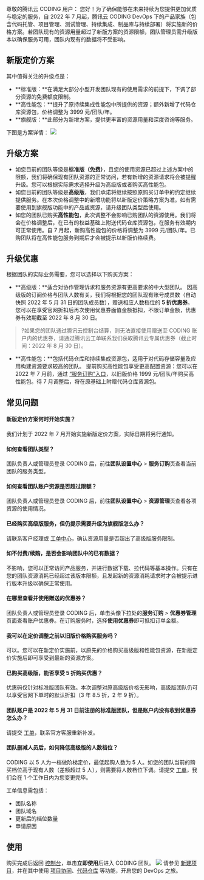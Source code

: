 尊敬的腾讯云 CODING 用户：
您好！为了确保能够在未来持续为您提供更加优质与稳定的服务，自 2022 年 7 月起，腾讯云 CODING DevOps 下的产品家族（包含代码托管、项目管理、测试管理、持续集成、制品库与持续部署）将实施新的价格方案。若团队现有的资源用量超过了新版方案的资源限额，团队管理员需升级版本以确保服务可用，团队内现有的数据将不受影响。

## 新版定价方案[](id:new)
其中值得关注的升级点是：
- **标准版：**在满足大部分小型开发团队现有的使用需求的前提下，下调了部分资源的免费额度限制。
- **高性能包：**提升了原持续集成性能包中所提供的资源；额外新增了代码仓库资源包，价格调整为 3999 元/团队/年。
- **旗舰版：**此部分为新增方案，提供更丰富的资源用量和深度咨询等服务。

下图是方案详情：
![](https://qcloudimg.tencent-cloud.cn/raw/88b88a73b050916daa7c1899d69a2d2b.png)

## 升级方案[](id:update-plan)
- 如您目前的团队等级是**标准版（免费）**，且您的使用资源已超过上述方案中的限额，我们将确保现有团队资源的正常访问，若有新增的资源请求将会被提醒升级。您可以根据实际需求选择升级为高级版或者购买高性能包。
- 如您目前的团队等级是**高级版**，我们承诺将继续按照原购买订单中的约定继续提供服务。在本次价格调整中的新增功能将以新版定价策略方案为准。如有需要使用到旗舰版功能中的产品或资源，请升级团队类型后使用。
- 如您的团队已购买**高性能包**，此次调整不会影响已购团队的资源使用。我们将会在价格调整后，在已有的权益基础上附送代码仓库资源包，在服务有效期内可正常使用。自 7 月起，新购高性能包的价格将调整为 3999 元/团队/年。已购团队将在高性能包服务到期后才会被提示以新版价格续费。

## 升级优惠[](id:discount)
根据团队的实际业务需要，您可以选择以下购买方案：
- **高级版：**适合对协作管理诉求和服务资源有更高要求的中大型团队。
因高级版的订阅价格与团队人数有关，我们将根据您的团队现有账号成员数（自动快照 2022 年 5 月 31 日的团队成员数），赠送相应人数档位的 **5 折优惠券**。您可以在享受官网折扣后再次使用优惠券面值金额抵扣，不限订单金额，优惠券有效期截至 2022 年 8 月 30 日。
>?如果您的团队通过腾讯云控制台结算，则无法直接使用赠送至 CODING 账户内的优惠券，请通过腾讯云工单联系我们获取腾讯云专属优惠券（截止时间：2022 年 8 月 30 日）。

- **高性能包：**包括代码仓库和持续集成资源包，适用于对代码存储容量及应用构建资源要求较高的团队。
    提前购买高性能包享受更高配置资源：您可以在 2022 年 7 月前，通过 [“服务订购”入口](https://buy.cloud.tencent.com/coding)，以旧版价格 1999 元/团队/年购买高性能包。待 7 月调整后，将在原基础上附赠代码仓库资源包。

## 常见问题[](id:faq)
#### 新版定价方案何时开始实施？[](id:q1)
我们计划于 2022 年 7 月开始实施新版定价方案，实际日期将另行通知。

#### 如何查看团队类型？[](id:q2)
团队负责人或管理员登录 CODING 后，前往**团队设置中心** > **服务订购**页查看当前团队的服务类型。

#### 如何查看团队账户资源是否超过限额？[](id:q3)
团队负责人或管理员登录 CODING 后，前往**团队设置中心** > **资源管理**页查看各项资源的使用情况。

#### 已经购买高级版服务，但仍提示需要升级为旗舰版怎么办？[](id:q4)
请联系客户经理或 [工单中心](https://e.coding.net/signin?redirect=/workorder)，确认资源用量是否超出了高级版服务限制。

#### 如不付费/续购，是否会影响团队中的已有数据？[](id:q5)
不影响，您可以正常访问产品服务，并进行数据下载、拉代码等基本操作。只有在您的团队资源消耗已经超过该版本限额，且发起新的资源消耗请求时才会被提示进行版本升级以确保正常使用。

#### 在哪里查看并使用赠送的优惠券？[](id:q6)
团队负责人或管理员登录 CODING 后，单击头像下拉处的**服务订购** > **优惠券管理**页面查看账户优惠券。在订购服务时，选择**使用优惠券**即可抵扣订单金额。

#### 我可以在定价调整之前以旧版价格购买服务吗？[](id:q7)
可以。您可以在新定价实施前，以原先的价格购买高级版和性能包资源，在新版定价实施后即可享受到最新的资源方案。

#### 已购买高级版，能否享受 5 折购买优惠？[](id:q8)
优惠码仅针对标准版团队有效。本次调整对原高级版价格无影响，高级版团队仍可以享受官网下单时的默认折扣（3 年 8.5 折，2 年 9 折）。

#### 团队账户是 2022 年 5 月 31 日前注册的标准版团队，但是账户内没有收到优惠券怎么办？[](id:q9)
请提交 [工单](https://e.coding.net/signin?redirect=/workorder)，联系官方客服重新补发。

#### 团队删减人员后，如何降低高级版的人数档位？[](id:q10)
CODING 以 5 人为一档做阶梯定价，最低起购人数为 5 人。如您的团队当前的购买档位高于现有人数（差额超过 5 人），则需要将人数档位下调。请提交 [工单](https://e.coding.net/signin?redirect=/workorder)，我们会在 1 个工作日内为您变更完毕。

工单信息需包括：
- 团队名称
- 团队域名
- 更新后的档位数量
- 申请原因

## 使用[](id:use)
购买完成后返回 [控制台](https://console.cloud.tencent.com/coding)，单击**立即使用**后进入 CODING 团队。
![](https://qcloudimg.tencent-cloud.cn/raw/bab10805eca39a6b4caa122a0a30f137.png)
请参见 [新建项目](https://help.coding.net/docs/start/project.html)，并在其中使用 [项目协同](https://cloud.tencent.com/document/product/1113/36819)、[代码仓库](https://cloud.tencent.com/document/product/1112/36433) 等功能，开启您的 DevOps 之旅。
